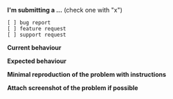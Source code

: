 **I'm submitting a ...**  (check one with "x")
```
[ ] bug report
[ ] feature request
[ ] support request
```

**Current behaviour**
<!-- Describe how the bug manifests. -->

**Expected behaviour**
<!-- Describe what the behavior would be without the bug. -->

**Minimal reproduction of the problem with instructions**

**Attach screenshot of the problem if possible**
